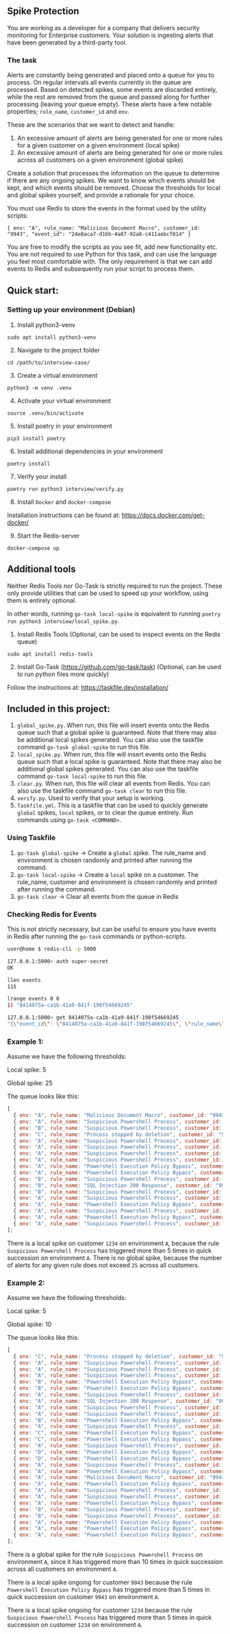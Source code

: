 ## Spike Protection

You are working as a developer for a company that delivers security monitoring for Enterprise customers. Your solution is ingesting alerts that have been generated by a third-party tool.

### The task

Alerts are constantly being generated and placed onto a queue for you to process. On regular intervals all events currently in the queue are processed. Based on detected spikes, some events are discarded entirely, while the rest are removed from the queue and passed along for further processing (leaving your queue empty). These alerts have a few notable properties; `rule_name`, `customer_id` and `env`. 

These are the scenarios that we want to detect and handle:

1. An excessive amount of alerts are being generated for one or more rules for a given customer on a given environment (local spike)
2. An excessive amount of alerts are being generated for one or more rules across all customers on a given environment (global spike)

Create a solution that processes the information on the queue to determine if there are any ongoing spikes. We want to know which events should be kept, and which events should be removed. Choose the thresholds for local and global spikes yourself, and provide a rationale for your choice.

You must use Redis to store the events in the format used by the utility scripts:

```
{ env: "A", rule_name: "Malicious Document Macro", customer_id: "9943", "event_id": "24e8aca7-d16b-4a07-92a8-c411aebcf814" }
```

You are free to modify the scripts as you see fit, add new functionality etc. You are not required to use Python for this task, and can use the language you feel most comfortable with. The only requirement is that we can add events to Redis and subsequently run your script to process them.

## Quick start:

### Setting up your environment (Debian)

1. Install python3-venv

`sudo apt install python3-venv`

2. Navigate to the project folder

`cd /path/to/interview-case/`

3. Create a virtual environment

`python3 -m venv .venv`

4. Activate your virtual environment

`source .venv/bin/activate`

5. Install poetry in your environment

`pip3 install poetry`

6. Install additional dependencies in your environment

`poetry install`

7. Verify your install

`poetry run python3 interview/verify.py`

8. Install `Docker` and `docker-compose`

Installation instructions can be found at: https://docs.docker.com/get-docker/

9. Start the Redis-server

`docker-compose up`

## Additional tools

Neither Redis Tools nor Go-Task is strictly required to run the project. These only provide utilities that can be used to speed up your workflow, using them is entirely optional.

In other words, running `go-task local-spike` is equivalent to running `poetry run python3 interview/local_spike.py`.

1. Install Redis Tools (Optional, can be used to inspect events on the Redis queue)

`sudo apt install redis-tools`

2. Install Go-Task (https://github.com/go-task/task) (Optional, can be used to run python files more quickly)

Follow the instructions at: https://taskfile.dev/installation/

## Included in this project:

1. `global_spike.py`. When run, this file will insert events onto the Redis queue such that a global spike is guaranteed. Note that there may also be additional local spikes generated. You can also use the taskfile command `go-task global-spike` to run this file.
2. `local_spike.py`. When run, this file will insert events onto the Redis queue such that a local spike is guaranteed. Note that there may also be additional global spikes generated. You can also use the taskfile command `go-task local-spike` to run this file.
3. `clear.py`. When run, this file will clear all events from Redis. You can also use the taskfile command `go-task clear` to run this file.
4. `verify.py`. Used to verify that your setup is working.
5. `Taskfile.yml`. This is a taskfile that can be used to quickly generate `global` spikes, `local` spikes, or to clear the queue entirely. Run commands using `go-task <COMMAND>`.

### Using Taskfile

1. `go-task global-spike` -> Create a `global` spike. The rule_name and environment is chosen randomly and printed after running the command.
2. `go-task local-spike` -> Create a `local` spike on a customer. The rule_name, customer and environment is chosen randomly and printed after running the command.
3. `go-task clear` -> Clear all events from the queue in Redis

### Checking Redis for Events

This is not strictly necessary, but can be useful to ensure you have events in Redis after running the `go-task` commands or python-scripts.

```bash
user@home $ redis-cli -p 5000

127.0.0.1:5000> auth super-secret
OK

llen events
115

lrange events 0 0
1) "8414075a-ca1b-41a9-841f-198f54669245"

127.0.0.1:5000> get 8414075a-ca1b-41a9-841f-198f54669245
"{\"event_id\": \"8414075a-ca1b-41a9-841f-198f54669245\", \"rule_name\": \"Process Stopped by Deletion\", \"customer_id\": \"4432\", \"env\": \"A\"}"
```

### Example 1:

Assume we have the following thresholds:

Local spike: 5

Global spike: 25

The queue looks like this:

```javascript
[
  { env: "A", rule_name: "Malicious Document Macro", customer_id: "9943" },
  { env: "A", rule_name: "Suspicious Powershell Process", customer_id: "1234" },
  { env: "B", rule_name: "Suspicious Powershell Process", customer_id: "1234" },
  { env: "C", rule_name: "Process stopped by deletion", customer_id: "9943" },
  { env: "A", rule_name: "Suspicious Powershell Process", customer_id: "1234" },
  { env: "A", rule_name: "Suspicious Powershell Process", customer_id: "1234" },
  { env: "A", rule_name: "Suspicious Powershell Process", customer_id: "1234" },
  { env: "A", rule_name: "Suspicious Powershell Process", customer_id: "9943" },
  { env: "A", rule_name: "Powershell Execution Policy Bypass", customer_id: "9943" },
  { env: "A", rule_name: "Powershell Execution Policy Bypass", customer_id: "1234" },
  { env: "B", rule_name: "Suspicious Powershell Process", customer_id: "1234" },
  { env: "B", rule_name: "SQL Injection 200 Response", customer_id: "9943" },
  { env: "B", rule_name: "Suspicious Powershell Process", customer_id: "9943" },
  { env: "A", rule_name: "Suspicious Powershell Process", customer_id: "1234" },
  { env: "A", rule_name: "Powershell Execution Policy Bypass", customer_id: "1234" },
  { env: "A", rule_name: "Suspicious Powershell Process", customer_id: "1234" },
  { env: "A", rule_name: "Powershell Execution Policy Bypass", customer_id: "9943" },
  { env: "A", rule_name: "Suspicious Powershell Process", customer_id: "9943" },
];
```

There is a local spike on customer `1234` on environment `A`, because the rule `Suspicious Powershell Process` has triggered more than 5 times in quick succession on environment `A`. There is no global spike, because the number of alerts for any given rule does not exceed `25` across all customers.

### Example 2:

Assume we have the following thresholds:

Local spike: 5

Global spike: 10

The queue looks like this:

```javascript
[
  { env: "C", rule_name: "Process stopped by deletion", customer_id: "9943" },
  { env: "A", rule_name: "Suspicious Powershell Process", customer_id: "1234" },
  { env: "A", rule_name: "Suspicious Powershell Process", customer_id: "1234" },
  { env: "A", rule_name: "Suspicious Powershell Process", customer_id: "5321" },
  { env: "B", rule_name: "Powershell Execution Policy Bypass", customer_id: "9943" },
  { env: "B", rule_name: "Powershell Execution Policy Bypass", customer_id: "1234" },
  { env: "A", rule_name: "Suspicious Powershell Process", customer_id: "1234" },
  { env: "A", rule_name: "SQL Injection 200 Response", customer_id: "9943" },
  { env: "A", rule_name: "Suspicious Powershell Process", customer_id: "9943" },
  { env: "A", rule_name: "Suspicious Powershell Process", customer_id: "1234" },
  { env: "B", rule_name: "Powershell Execution Policy Bypass", customer_id: "1234" },
  { env: "A", rule_name: "Suspicious Powershell Process", customer_id: "1234" },
  { env: "C", rule_name: "Powershell Execution Policy Bypass", customer_id: "9943" },
  { env: "C", rule_name: "Powershell Execution Policy Bypass", customer_id: "9943" },
  { env: "A", rule_name: "Suspicious Powershell Process", customer_id: "1234" },
  { env: "D", rule_name: "Powershell Execution Policy Bypass", customer_id: "9943" },
  { env: "D", rule_name: "Powershell Execution Policy Bypass", customer_id: "9943" },
  { env: "A", rule_name: "Suspicious Powershell Process", customer_id: "9943" },
  { env: "A", rule_name: "Powershell Execution Policy Bypass", customer_id: "9943" },
  { env: "A", rule_name: "Malicious Document Macro", customer_id: "9943" },
  { env: "A", rule_name: "Powershell Execution Policy Bypass", customer_id: "9943" },
  { env: "A", rule_name: "Suspicious Powershell Process", customer_id: "9943" },
  { env: "A", rule_name: "Suspicious Powershell Process", customer_id: "9943" },
  { env: "A", rule_name: "Powershell Execution Policy Bypass", customer_id: "9943" },
  { env: "B", rule_name: "Suspicious Powershell Process", customer_id: "9943" },
  { env: "B", rule_name: "Suspicious Powershell Process", customer_id: "5321" },
  { env: "A", rule_name: "Powershell Execution Policy Bypass", customer_id: "9943" },
  { env: "A", rule_name: "Powershell Execution Policy Bypass", customer_id: "9943" },
  { env: "A", rule_name: "Powershell Execution Policy Bypass", customer_id: "9943" },
];
```

There is a global spike for the rule `Suspicious Powershell Process` on environment `A`, since it has triggered more than 10 times in quick succession across all customers on environment `A`.

There is a local spike ongoing for customer `9943` because the rule `Powershell Execution Policy Bypass` has triggered more than 5 times in quick succession on customer `9943` on environment `A`.

There is a local spike ongoing for customer `1234` because the rule `Suspicious Powershell Process` has triggered more than 5 times in quick succession on customer `1234` on environment `A`.
